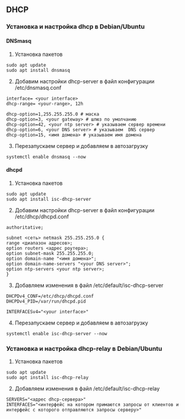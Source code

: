 ## DHCP

### Установка и настройка dhcp в Debian/Ubuntu

#### DNSmasq

1. Установка пакетов
```
sudo apt update
sudo apt install dnsmasq
```
2. Добавим настройки dhcp-server в файл конфигурации /etc/dnsmasq.conf
```
interface= <your interface>
dhcp-range= <your-range>, 12h

dhcp-option=1,255.255.255.0 # маска
dhcp-option=3, <your gateway> # шлюз по умолчанию
dhcp-option=42, <your ntp server> # указываем сервер времени
dhcp-option=6, <your DNS server> # указываем  DNS сервер
dhcp-option=15, <имя домена> # указываем имя домена
```
3. Перезапускаем сервер и добавляем в автозагрузку
```
systemctl enable dnsmasq --now
```

#### dhcpd

1. Установка пакетов
```
sudo apt update
sudo apt install isc-dhcp-server
```
2. Добавим настройки dhcp-server в файл конфигурации /etc/dhcp/dhcpd.conf
```
authoritative;

subnet <сеть> netmask 255.255.255.0 {
range <диапазон адресов>;
option routers <адрес роутера>;
option subnet-mask 255.255.255.0;
option domain-name "<имя домена>";
option domain-name-servers "<your DNS server>";
option ntp-servers <your ntp server>;
}
```
3. Добавляем изменения в файл /etc/default/isc-dhcp-server
```
DHCPDv4_CONF=/etc/dhcp/dhcpd.conf
DHCPDv4_PID=/var/run/dhcpd.pid

INTERFACESv4="<your interface>"
```
4. Перезапускаем сервер и добавляем в автозагрузку
```
systemctl enable isc-dhcp-server --now
```

### Установка и настройка dhcp-relay в Debian/Ubuntu
1. Установка пакетов
```
sudo apt update
sudo apt install isc-dhcp-relay
```
2. Добавляем изменения в файл /etc/default/isc-dhcp-relay
```
SERVERS="<адрес dhcp-сервера>"
INTERFACES="<интерфейс на котором примаются запросы от клиентов и интерфейс с которого отправляются запросы серверу>"
```
